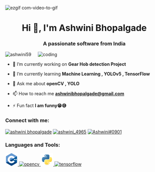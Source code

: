 ![ezgif com-video-to-gif](https://github.com/Ashwini59/Ashwini59/assets/96874553/8988ac7f-797e-490f-998c-6ca94972fc60)
<h1 align="center">Hi 👋, I'm Ashwini Bhopalgade</h1>
<h3 align="center">A passionate software from India</h3>

<img align="right" alt="coding" width="400" src="https://miro.medium.com/max/1600/0*C-cPP9D2MIyeexAT.gif">

<p align="left"> <img src="https://komarev.com/ghpvc/?username=ashwini59&label=Profile%20views&color=0e75b6&style=flat" alt="ashwini59" /> </p>

- 🔭 I’m currently working on **Gear Hob detection Project**

- 🌱 I’m currently learning **Machine Learning , YOLOv5 , TensorFlow**

- 💬 Ask me about **openCV , YOLO**

- 📫 How to reach me **ashwinibhopalgade@gmail.com**

- ⚡ Fun fact **I am funny😁😅**

<h3 align="left">Connect with me:</h3>
<p align="left">
<a href="https://linkedin.com/in/ashwini bhopalgade" target="blank"><img align="center" src="https://raw.githubusercontent.com/rahuldkjain/github-profile-readme-generator/master/src/images/icons/Social/linked-in-alt.svg" alt="ashwini bhopalgade" height="30" width="40" /></a>
<a href="https://instagram.com/ashwini_4965" target="blank"><img align="center" src="https://raw.githubusercontent.com/rahuldkjain/github-profile-readme-generator/master/src/images/icons/Social/instagram.svg" alt="ashwini_4965" height="30" width="40" /></a>
<a href="https://discord.gg/Ashwini#0901" target="blank"><img align="center" src="https://raw.githubusercontent.com/rahuldkjain/github-profile-readme-generator/master/src/images/icons/Social/discord.svg" alt="Ashwini#0901" height="30" width="40" /></a>
</p>

<h3 align="left">Languages and Tools:</h3>
<p align="left"> <a href="https://www.w3schools.com/cpp/" target="_blank" rel="noreferrer"> <img src="https://raw.githubusercontent.com/devicons/devicon/master/icons/cplusplus/cplusplus-original.svg" alt="cplusplus" width="40" height="40"/> </a> <a href="https://opencv.org/" target="_blank" rel="noreferrer"> <img src="https://www.vectorlogo.zone/logos/opencv/opencv-icon.svg" alt="opencv" width="40" height="40"/> </a> <a href="https://www.python.org" target="_blank" rel="noreferrer"> <img src="https://raw.githubusercontent.com/devicons/devicon/master/icons/python/python-original.svg" alt="python" width="40" height="40"/> </a> <a href="https://www.tensorflow.org" target="_blank" rel="noreferrer"> <img src="https://www.vectorlogo.zone/logos/tensorflow/tensorflow-icon.svg" alt="tensorflow" width="40" height="40"/> </a> </p>
